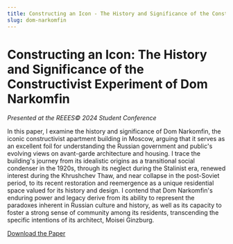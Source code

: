 ```yaml
---
title: Constructing an Icon - The History and Significance of the Constructivist Experiment of Dom Narkomfin
slug: dom-narkomfin
---
```


# Constructing an Icon: The History and Significance of the Constructivist Experiment of Dom Narkomfin

*Presented at the REEES© 2024 Student Conference*

In this paper, I examine the history and significance of Dom Narkomfin, the iconic constructivist apartment building in Moscow, arguing that it serves as an excellent foil for understanding the Russian government and public's evolving views on avant-garde architecture and housing. I trace the building's journey from its idealistic origins as a transitional social condenser in the 1920s, through its neglect during the Stalinist era, renewed interest during the Khrushchev Thaw, and near collapse in the post-Soviet period, to its recent restoration and reemergence as a unique residential space valued for its history and design. I contend that Dom Narkomfin's enduring power and legacy derive from its ability to represent the paradoxes inherent in Russian culture and history, as well as its capacity to foster a strong sense of community among its residents, transcending the specific intentions of its architect, Moisei Ginzburg.

[Download the Paper](/narkomfin.pdf) 